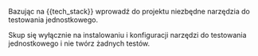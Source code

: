 Bazując na {{tech_stack}} wprowadź do projektu niezbędne narzędzia do testowania jednostkowego.

Skup się wyłącznie na instalowaniu i konfiguracji narzędzi do testowania jednostkowego  i nie twórz żadnych testów.
